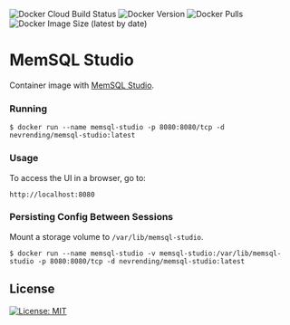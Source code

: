 ![Docker Cloud Build Status](https://img.shields.io/docker/cloud/build/nevrending/memsql-studio?style=flat-square)
![Docker Version](https://img.shields.io/docker/v/nevrending/memsql-studio?style=flat-square&sort=semver)
![Docker Pulls](https://img.shields.io/docker/pulls/nevrending/memsql-studio?style=flat-square)
![Docker Image Size (latest by date)](https://img.shields.io/docker/image-size/nevrending/memsql-studio?style=flat-square&sort=date)

# MemSQL Studio

Container image with [MemSQL Studio](https://docs.singlestore.com/v7.3/tools/memsql-studio/memsql-studio-overview/).

### Running

    $ docker run --name memsql-studio -p 8080:8080/tcp -d nevrending/memsql-studio:latest

### Usage

To access the UI in a browser, go to:

    http://localhost:8080

### Persisting Config Between Sessions

Mount a storage volume to `/var/lib/memsql-studio`.

    $ docker run --name memsql-studio -v memsql-studio:/var/lib/memsql-studio -p 8080:8080/tcp -d nevrending/memsql-studio:latest

## License

[![License: MIT](https://img.shields.io/badge/License-MIT-yellow?style=flat-square)](https://github.com/nevrending/memsql-studio/blob/master/LICENSE)
